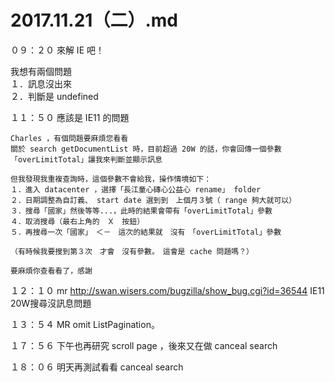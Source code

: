 # 2017.11.21（二）.md

０９：２０ 來解 IE 吧！  

我想有兩個問題  
１．訊息沒出來  
２．判斷是 undefined  

１１：５０ 應該是 IE11 的問題  

```
Charles ，有個問題要麻煩您看看
關於 search getDocumentList 時，目前超過 20W 的話，你會回傳一個參數 「overLimitTotal」讓我來判斷並顯示訊息

但我發現我重複查詢時，這個參數不會給我，操作情境如下：
１．進入 datacenter ，選擇「長江童心磚心公益心 rename」 folder
２．日期調整為自訂義、 start date 選到到　上個月３號（ range 夠大就可以）
３．搜尋「國家」然後等等...，此時的結果會帶有「overLimitTotal」參數
４．取消搜尋（最右上角的　Ｘ　按鈕）
５．再搜尋一次「國家」　＜－　這次的結果就　沒有　「overLimitTotal」參數

（有時候我要搜到第３次　才會　沒有參數。　這會是 cache 問題嗎？）

要麻煩你查看看了，感謝
```

１２：１０ mr http://swan.wisers.com/bugzilla/show_bug.cgi?id=36544 IE11  20W搜尋沒訊息問題  

１３：５４ MR omit ListPagination。  

１７：５６ 下午也再研究 scroll page ，後來又在做 canceal search  

１８：０６ 明天再測試看看 canceal search  
